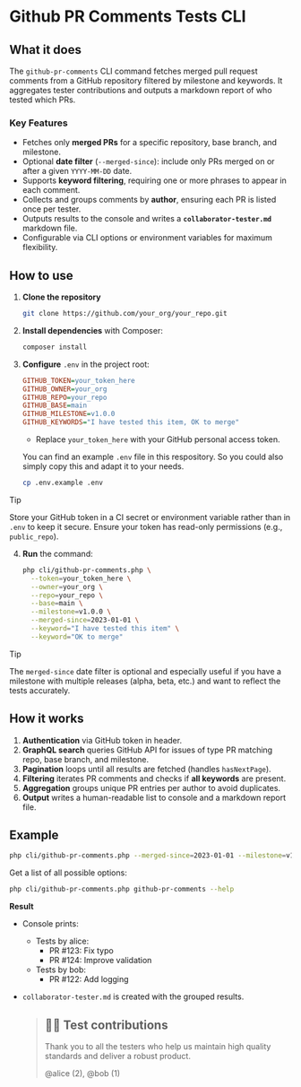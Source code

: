 # Github PR Comments Tests CLI

## What it does

The `github-pr-comments` CLI command fetches merged pull request comments from a GitHub repository filtered by milestone and keywords. It aggregates tester contributions and outputs a markdown report of who tested which PRs.

### Key Features
- Fetches only **merged PRs** for a specific repository, base branch, and milestone.
- Optional **date filter** (`--merged-since`): include only PRs merged on or after a given `YYYY-MM-DD` date.
- Supports **keyword filtering**, requiring one or more phrases to appear in each comment.  
- Collects and groups comments by **author**, ensuring each PR is listed once per tester.  
- Outputs results to the console and writes a **`collaborator-tester.md`** markdown file.  
- Configurable via CLI options or environment variables for maximum flexibility.  

## How to use

1. **Clone the repository**
    ```bash
    git clone https://github.com/your_org/your_repo.git
    ```

2. **Install dependencies** with Composer:
   ```bash
   composer install
   ```

3. **Configure** `.env` in the project root:
   ```ini
   GITHUB_TOKEN=your_token_here
   GITHUB_OWNER=your_org
   GITHUB_REPO=your_repo
   GITHUB_BASE=main
   GITHUB_MILESTONE=v1.0.0
   GITHUB_KEYWORDS="I have tested this item, OK to merge"
   ```
    - Replace `your_token_here` with your GitHub personal access token.

   You can find an example `.env` file in this respository. So you could also simply copy this and adapt it to your needs.

   ```bash
   cp .env.example .env
   ```
  > [!TIP]
  > Store your GitHub token in a CI secret or environment variable rather than in `.env` to keep it secure. Ensure your token has read-only permissions (e.g., `public_repo`).

4. **Run** the command:
   ```bash
   php cli/github-pr-comments.php \
     --token=your_token_here \
     --owner=your_org \
     --repo=your_repo \
     --base=main \
     --milestone=v1.0.0 \
     --merged-since=2023-01-01 \
     --keyword="I have tested this item" \
     --keyword="OK to merge"
   ```

  > [!TIP]
  > The `merged-since` date filter is optional and especially useful if you have a milestone with multiple releases (alpha, beta, etc.) and want to reflect the tests accurately.

## How it works

1. **Authentication** via GitHub token in header.
2. **GraphQL search** queries GitHub API for issues of type PR matching repo, base branch, and milestone.
3. **Pagination** loops until all results are fetched (handles `hasNextPage`).
4. **Filtering** iterates PR comments and checks if **all keywords** are present.
5. **Aggregation** groups unique PR entries per author to avoid duplicates.
6. **Output** writes a human-readable list to console and a markdown report file.

## Example

```bash
php cli/github-pr-comments.php --merged-since=2023-01-01 --milestone=v1.0.0 --keyword="tested" --keyword="LGTM"
```

Get a list of all possible options:
```bash
php cli/github-pr-comments.php github-pr-comments --help
```

**Result**
- Console prints:
  - Tests by alice:
    - PR #123: Fix typo
    - PR #124: Improve validation
  - Tests by bob:
    - PR #122: Add logging

- `collaborator-tester.md` is created with the grouped results.

  > ## :technologist: Test contributions
  > Thank you to all the testers who help us maintain high quality standards and deliver a robust product.
  > 
  > @alice (2), @bob (1)
